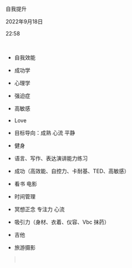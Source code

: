 自我提升

2022年9月18日

22:58

 

-   自我效能

-   成功学

-   心理学

-   强迫症

-   高敏感

-   Love

-   目标导向：成熟 心流 平静

-   健身

<!-- -->

-   语言、写作、表达演讲能力练习

-   成功（高效能、自控力、卡耐基、TED、高敏感）

-   看书 电影

-   时间管理

-   冥想正念 专注力 心流

-   吸引力（身材、衣着、仪容、Vbc 抹药）

-   吉他

-   旅游摄影

>  

